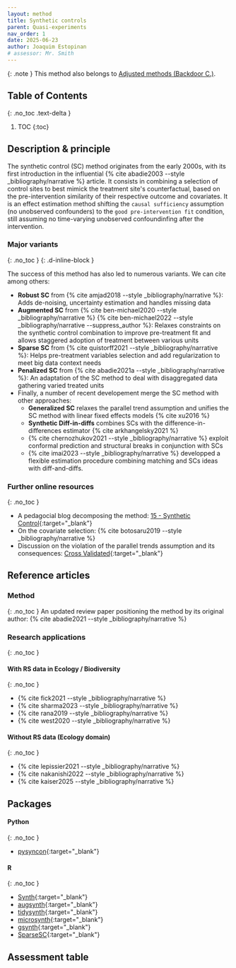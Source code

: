 ```yaml
---
layout: method
title: Synthetic controls
parent: Quasi-experiments
nav_order: 1
date: 2025-06-23
author: Joaquim Estopinan
# assessor: Mr. Smith
---
```


{: .note }
This method also belongs to [Adjusted methods (Backdoor C.)](/adjusted/).

## Table of Contents
{: .no_toc .text-delta }

1. TOC
{:toc}


## Description & principle 

The synthetic control (SC) method originates from the early 2000s, with its first introduction in the influential {% cite abadie2003 --style _bibliography/narrative %} article. It consists in combining a selection of control sites to best mimick the treatment site's counterfactual, based on the pre-intervention similarity of their respective outcome and covariates. It is an effect estimation method shifting the `causal sufficiency` assumption (no unobserved confounders) to the `good pre-intervention fit` condition, still assuming no time-varying unobserved confoundinfing after the intervention.

### Major variants
{: .no_toc }
{: .d-inline-block }

The success of this method has also led to numerous variants. We can cite among others:
- **Robust SC** from {% cite amjad2018 --style _bibliography/narrative %}: Adds de-noising, uncertainty estimation and handles missing data
- **Augmented SC** from {% cite ben-michael2020 --style _bibliography/narrative %} {% cite ben-michael2022 --style _bibliography/narrative --suppress_author %}: Relaxes constraints on the synthetic control combination to improve pre-treatment fit and allows staggered adoption of treatment between various units
- **Sparse SC** from {% cite quistorff2021 --style _bibliography/narrative %}: Helps pre-treatment variables selection and add regularization to meet big data context needs
- **Penalized SC** from {% cite abadie2021a --style _bibliography/narrative %}: An adaptation of the SC method to deal with disaggregated data gathering varied treated units
- Finally, a number of recent developement merge the SC method with other approaches:
    - **Generalized SC** relaxes the parallel trend assumption and unifies the SC method with linear fixed effects models {% cite xu2016 %}
    - **Synthetic Diff-in-diffs** combines SCs with the difference-in-differences estimator {% cite arkhangelsky2021 %}
    - {% cite chernozhukov2021 --style _bibliography/narrative %} exploit conformal prediction and structural breaks in conjunction with SCs
    - {% cite imai2023 --style _bibliography/narrative %} developped a flexible estimation procedure combining matching and SCs ideas with diff-and-diffs.



### Further online resources
{: .no_toc }

- A pedagocial blog decomposing the method: [15 - Synthetic Control](https://matheusfacure.github.io/python-causality-handbook/15-Synthetic-Control.html){:target="_blank"}
- On the covariate selection: {% cite botosaru2019 --style _bibliography/narrative %}
- Discussion on the violation of the parallel trends assumption and its consequences: [Cross Validated](https://stats.stackexchange.com/questions/649162/unparallel-pre-treatment-trends-in-synthetic-control-method){:target="_blank"}
 

## Reference articles
### Method
{: .no_toc }
An updated review paper positioning the method by its original author: {% cite abadie2021  --style _bibliography/narrative %}

### Research applications
{: .no_toc }
#### With RS data in Ecology / Biodiversity
{: .no_toc }
- {% cite fick2021  --style _bibliography/narrative %}
- {% cite sharma2023  --style _bibliography/narrative %}
- {% cite rana2019  --style _bibliography/narrative %}
- {% cite west2020  --style _bibliography/narrative %}

#### Without RS data (Ecology domain)
{: .no_toc }
- {% cite lepissier2021  --style _bibliography/narrative %}
- {% cite nakanishi2022  --style _bibliography/narrative %}
- {% cite kaiser2025  --style _bibliography/narrative %}

## Packages 

#### Python
{: .no_toc }
- [pysyncon](https://github.com/sdfordham/pysyncon){:target="_blank"}

#### R
{: .no_toc }
- [Synth](https://cran.r-project.org/web/packages/Synth/index.html){:target="_blank"}
- [augsynth](https://github.com/ebenmichael/augsynth){:target="_blank"}
- [tidysynth](https://cran.r-project.org/web/packages/tidysynth/index.html){:target="_blank"}
- [microsynth](https://cran.r-project.org/web/packages/microsynth/index.html){:target="_blank"}
- [gsynth](https://github.com/xuyiqing/gsynth){:target="_blank"}
- [SparseSC](https://github.com/microsoft/SparseSC){:target="_blank"}



<!-- ### Code Cells
{: .no_toc }
{: .d-inline-block }
optional
{: .label}

```r
Example R/Python code or GitHub Gist links. 
``` -->









<!-- For referencement in toc before automatic table -->
## Assessment table

